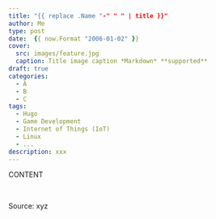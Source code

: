```yaml
---
title: "{{ replace .Name "-" " " | title }}"
author: Me
type: post
date:  {{ now.Format "2006-01-02" }}
cover:
  src: images/feature.jpg
  caption: Title image caption *Markdown* **supported**
draft: true
categories:
  - A
  - B
  - C
tags:
  - Hugo
  - Game Development
  - Internet of Things (IoT)
  - Linux
  - ...
description: xxx
---
```


CONTENT

&nbsp;

Source: xyz
